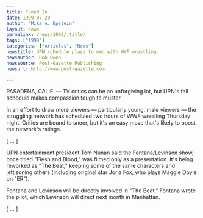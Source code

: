 ```yaml
---
title: Tuned In
date: 1999-07-20
author: "Mika A. Epstein"
layout: news
permalink: /news/1999/:title/
tags: ["1999"]
categories: ["Articles", "News"]
newstitle: UPN schedule plays to men with WWF wrestling  
newsauthor: Rob Owen  
newssource: Post-Gazette Publishing  
newsurl: http://www.post-gazette.com  

---
```

PASADENA, CALIF. &#8212; TV critics can be an unforgiving lot, but UPN's fall schedule makes compassion tough to muster.

In an effort to draw more viewers &#8212; particularly young, male viewers &#8212; the struggling network has scheduled two hours of WWF wrestling Thursday night. Critics are bound to sneer, but it's an easy move that's likely to boost the network's ratings.

[ ... ]

UPN entertainment president Tom Nunan said the Fontana/Levinson show, once titled "Flesh and Blood," was filmed only as a presentation. It's being reworked as "The Beat," keeping some of the same characters and jettisoning others (including original star Jorja Fox, who plays Maggie Doyle on "ER").

Fontana and Levinson will be directly involved in "The Beat." Fontana wrote the pilot, which Levinson will direct next month in Manhattan.

[ ... ]  
